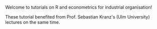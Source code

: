 Welcome to tutorials on R and econometrics for industrial organisation!

These tutorial benefited from Prof. Sebastian Kranz's (Ulm University) lectures on the same time.
